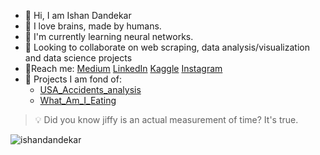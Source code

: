 - :wave: Hi, I am Ishan Dandekar
- :eyes: I love brains, made by humans.
- 🍒 I'm currently learning neural networks.
- 🔎 Looking to collaborate on web scraping, data analysis/visualization and data science projects
- 📝Reach me: [Medium](https://medium.com/@ishandandekar) [LinkedIn](https://www.linkedin.com/in/ishan-dandekar/) [Kaggle](https://www.kaggle.com/ishandandekar) [Instagram](https://www.instagram.com/ishandandek/)
- 🔨 Projects I am fond of:
  * [USA_Accidents_analysis](https://github.com/ishandandekar/USA-accidents-analysis)
  * [What_Am_I_Eating](https://github.com/ishandandekar/What_Am_I_Eating)
  
> :bulb: Did you know jiffy is an actual measurement of time? It's true.

<img src="https://github-readme-stats.vercel.app/api?username=ishandandekar&show_icons=true&theme=tokyonight" alt="ishandandekar" />
